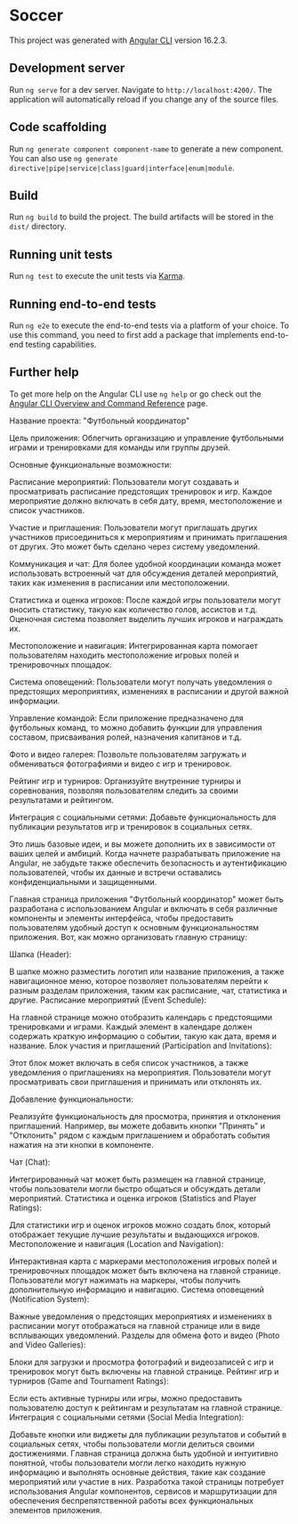 # Soccer

This project was generated with [Angular CLI](https://github.com/angular/angular-cli) version 16.2.3.

## Development server

Run `ng serve` for a dev server. Navigate to `http://localhost:4200/`. The application will automatically reload if you change any of the source files.

## Code scaffolding

Run `ng generate component component-name` to generate a new component. You can also use `ng generate directive|pipe|service|class|guard|interface|enum|module`.

## Build

Run `ng build` to build the project. The build artifacts will be stored in the `dist/` directory.

## Running unit tests

Run `ng test` to execute the unit tests via [Karma](https://karma-runner.github.io).

## Running end-to-end tests

Run `ng e2e` to execute the end-to-end tests via a platform of your choice. To use this command, you need to first add a package that implements end-to-end testing capabilities.

## Further help

To get more help on the Angular CLI use `ng help` or go check out the [Angular CLI Overview and Command Reference](https://angular.io/cli) page.


Название проекта: "Футбольный координатор"

Цель приложения: Облегчить организацию и управление футбольными играми и тренировками для команды или группы друзей.

Основные функциональные возможности:

Расписание мероприятий: Пользователи могут создавать и просматривать расписание предстоящих тренировок и игр. Каждое мероприятие должно включать в себя дату, время, местоположение и список участников.

Участие и приглашения: Пользователи могут приглашать других участников присоединиться к мероприятиям и принимать приглашения от других. Это может быть сделано через систему уведомлений.

Коммуникация и чат: Для более удобной координации команда может использовать встроенный чат для обсуждения деталей мероприятий, таких как изменения в расписании или местоположении.

Статистика и оценка игроков: После каждой игры пользователи могут вносить статистику, такую как количество голов, ассистов и т.д. Оценочная система позволяет выделить лучших игроков и награждать их.

Местоположение и навигация: Интегрированная карта помогает пользователям находить местоположение игровых полей и тренировочных площадок.

Система оповещений: Пользователи могут получать уведомления о предстоящих мероприятиях, изменениях в расписании и другой важной информации.

Управление командой: Если приложение предназначено для футбольных команд, то можно добавить функции для управления составом, присваивания ролей, назначения капитанов и т.д.

Фото и видео галерея: Позвольте пользователям загружать и обмениваться фотографиями и видео с игр и тренировок.

Рейтинг игр и турниров: Организуйте внутренние турниры и соревнования, позволяя пользователям следить за своими результатами и рейтингом.

Интеграция с социальными сетями: Добавьте функциональность для публикации результатов игр и тренировок в социальных сетях.

Это лишь базовые идеи, и вы можете дополнить их в зависимости от ваших целей и амбиций. Когда начнете разрабатывать приложение на Angular, не забудьте также обеспечить безопасность и аутентификацию пользователей, чтобы их данные и встречи оставались конфиденциальными и защищенными.

Главная страница приложения "Футбольный координатор" может быть разработана с использованием Angular и включать в себя различные компоненты и элементы интерфейса, чтобы предоставить пользователям удобный доступ к основным функциональностям приложения. Вот, как можно организовать главную страницу:

Шапка (Header):

В шапке можно разместить логотип или название приложения, а также навигационное меню, которое позволяет пользователям перейти к разным разделам приложения, таким как расписание, чат, статистика и другие.
Расписание мероприятий (Event Schedule):

На главной странице можно отобразить календарь с предстоящими тренировками и играми. Каждый элемент в календаре должен содержать краткую информацию о событии, такую как дата, время и название.
Блок участия и приглашений (Participation and Invitations):

Этот блок может включать в себя список участников, а также уведомления о приглашениях на мероприятия. Пользователи могут просматривать свои приглашения и принимать или отклонять их.

Добавление функциональности:

Реализуйте функциональность для просмотра, принятия и отклонения приглашений. Например, вы можете добавить кнопки "Принять" и "Отклонить" рядом с каждым приглашением и обработать события нажатия на эти кнопки в компоненте.

Чат (Chat):

Интегрированный чат может быть размещен на главной странице, чтобы пользователи могли быстро общаться и обсуждать детали мероприятий.
Статистика и оценка игроков (Statistics and Player Ratings):

Для статистики игр и оценок игроков можно создать блок, который отображает текущие лучшие результаты и выдающихся игроков.
Местоположение и навигация (Location and Navigation):

Интерактивная карта с маркерами местоположения игровых полей и тренировочных площадок может быть включена на главной странице. Пользователи могут нажимать на маркеры, чтобы получить дополнительную информацию и навигацию.
Система оповещений (Notification System):

Важные уведомления о предстоящих мероприятиях и изменениях в расписании могут отображаться на главной странице или в виде всплывающих уведомлений.
Разделы для обмена фото и видео (Photo and Video Galleries):

Блоки для загрузки и просмотра фотографий и видеозаписей с игр и тренировок могут быть включены на главной странице.
Рейтинг игр и турниров (Game and Tournament Ratings):

Если есть активные турниры или игры, можно предоставить пользователю доступ к рейтингам и результатам на главной странице.
Интеграция с социальными сетями (Social Media Integration):

Добавьте кнопки или виджеты для публикации результатов и событий в социальных сетях, чтобы пользователи могли делиться своими достижениями.
Главная страница должна быть удобной и интуитивно понятной, чтобы пользователи могли легко находить нужную информацию и выполнять основные действия, такие как создание мероприятий или участие в них. Разработка такой страницы потребует использования Angular компонентов, сервисов и маршрутизации для обеспечения беспрепятственной работы всех функциональных элементов приложения.